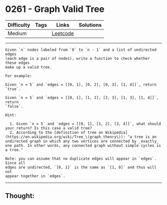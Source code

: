 # 0261 - Graph Valid Tree

Difficulty  | Tags | Links | Solutions
----------- | ---- | ----- | -----
Medium |  | [Leetcode](https://leetcode.com/problems/graph-valid-tree/description/) |


-----------

```
Given `n` nodes labeled from `0` to `n - 1` and a list of undirected edges
(each edge is a pair of nodes), write a function to check whether these edges
make up a valid tree.

For example:

Given `n = 5` and `edges = [[0, 1], [0, 2], [0, 3], [1, 4]]`, return `true`.

Given `n = 5` and `edges = [[0, 1], [1, 2], [2, 3], [1, 3], [1, 4]]`, return
`false`.

Hint:

  1. Given `n = 5` and `edges = [[0, 1], [1, 2], [3, 4]]`, what should your return? Is this case a valid tree?
  2. According to the [definition of tree on Wikipedia](https://en.wikipedia.org/wiki/Tree_\(graph_theory\)): "a tree is an undirected graph in which any two vertices are connected by _exactly_ one path. In other words, any connected graph without simple cycles is a tree."

Note: you can assume that no duplicate edges will appear in `edges`. Since all
edges are undirected, `[0, 1]` is the same as `[1, 0]` and thus will not
appear together in `edges`.
```

-----------

## Thought:
